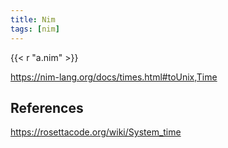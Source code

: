 ```yaml
---
title: Nim
tags: [nim]
---
```


{{< r "a.nim" >}}

<https://nim-lang.org/docs/times.html#toUnix,Time>

## References

<https://rosettacode.org/wiki/System_time>
